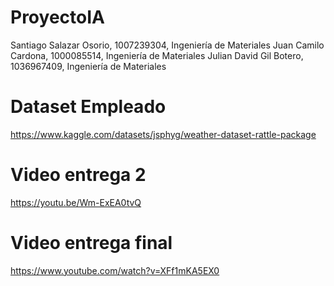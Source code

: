 # ProyectoIA
Santiago Salazar Osorio, 1007239304, Ingeniería de Materiales
Juan Camilo Cardona, 1000085514, Ingeniería de Materiales
Julian David Gil Botero, 1036967409, Ingeniería de Materiales

# Dataset Empleado
https://www.kaggle.com/datasets/jsphyg/weather-dataset-rattle-package

# Video entrega 2
https://youtu.be/Wm-ExEA0tvQ

# Video entrega final
https://www.youtube.com/watch?v=XFf1mKA5EX0
